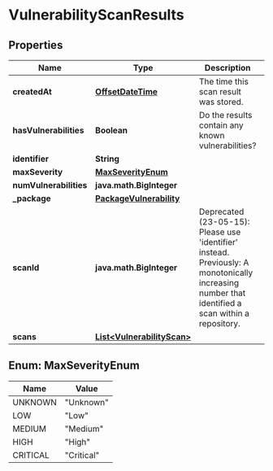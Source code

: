 
# VulnerabilityScanResults

## Properties
Name | Type | Description | Notes
------------ | ------------- | ------------- | -------------
**createdAt** | [**OffsetDateTime**](OffsetDateTime.md) | The time this scan result was stored. |  [optional]
**hasVulnerabilities** | **Boolean** | Do the results contain any known vulnerabilities? |  [optional]
**identifier** | **String** |  | 
**maxSeverity** | [**MaxSeverityEnum**](#MaxSeverityEnum) |  |  [optional]
**numVulnerabilities** | **java.math.BigInteger** |  |  [optional]
**_package** | [**PackageVulnerability**](PackageVulnerability.md) |  | 
**scanId** | **java.math.BigInteger** | Deprecated (23-05-15): Please use &#39;identifier&#39; instead. Previously: A monotonically increasing number that identified a scan within a repository. | 
**scans** | [**List&lt;VulnerabilityScan&gt;**](VulnerabilityScan.md) |  | 


<a name="MaxSeverityEnum"></a>
## Enum: MaxSeverityEnum
Name | Value
---- | -----
UNKNOWN | &quot;Unknown&quot;
LOW | &quot;Low&quot;
MEDIUM | &quot;Medium&quot;
HIGH | &quot;High&quot;
CRITICAL | &quot;Critical&quot;



